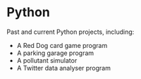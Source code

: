 # Python
Past and current Python projects, including:
- A Red Dog card game program
- A parking garage program
- A pollutant simulator
- A Twitter data analyser program
